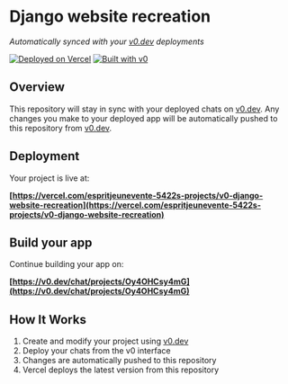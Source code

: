 # Django website recreation

*Automatically synced with your [v0.dev](https://v0.dev) deployments*

[![Deployed on Vercel](https://img.shields.io/badge/Deployed%20on-Vercel-black?style=for-the-badge&logo=vercel)](https://vercel.com/espritjeunevente-5422s-projects/v0-django-website-recreation)
[![Built with v0](https://img.shields.io/badge/Built%20with-v0.dev-black?style=for-the-badge)](https://v0.dev/chat/projects/Oy4OHCsy4mG)

## Overview

This repository will stay in sync with your deployed chats on [v0.dev](https://v0.dev).
Any changes you make to your deployed app will be automatically pushed to this repository from [v0.dev](https://v0.dev).

## Deployment

Your project is live at:

**[https://vercel.com/espritjeunevente-5422s-projects/v0-django-website-recreation](https://vercel.com/espritjeunevente-5422s-projects/v0-django-website-recreation)**

## Build your app

Continue building your app on:

**[https://v0.dev/chat/projects/Oy4OHCsy4mG](https://v0.dev/chat/projects/Oy4OHCsy4mG)**

## How It Works

1. Create and modify your project using [v0.dev](https://v0.dev)
2. Deploy your chats from the v0 interface
3. Changes are automatically pushed to this repository
4. Vercel deploys the latest version from this repository
